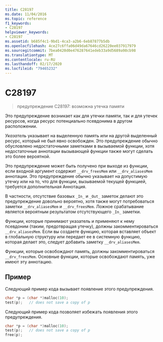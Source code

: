 ```yaml
---
title: C28197
ms.date: 11/04/2016
ms.topic: reference
f1_keywords:
- C28197
helpviewer_keywords:
- C28197
ms.assetid: b685f4c1-9bd1-4ca3-a2b6-6eb87877b5db
ms.openlocfilehash: 4ce27c6ffa06d49da67646cd26220ee037917979
ms.sourcegitcommit: 7bea0420d0e476287641edeb33a9d5689a98cb98
ms.translationtype: MT
ms.contentlocale: ru-RU
ms.lasthandoff: 02/17/2020
ms.locfileid: "79465232"
---
```

# <a name="c28197"></a>C28197

> предупреждение C28197: возможна утечка памяти

Это предупреждение возникает как для утечки памяти, так и для утечек ресурсов, когда ресурс потенциально псевдонима в другом расположении.

*Указатель* указывает на выделенную память или на другой выделенный ресурс, который не был явно освобожден. Это предупреждение обычно обусловлено недостаточными заметками в вызываемой функции, хотя недостаточные аннотации вызывающей функции также могут сделать это более вероятной.

Это предупреждение может быть получено при выходе из функции, если входной аргумент содержит `__drv_freesMem` или `__drv_aliasesMem` аннотации. Это предупреждение обычно указывает на допустимую утечку или на то, что для функции, вызываемой текущей функцией, требуется дополнительная Аннотация.

В частности, отсутствие базовых `_In_` и `_Out_` заметок делают это предупреждение довольно вероятно, хотя также могут потребоваться заметки `__drv_aliasesMem` и `__drv_freesMem`. Ложное срабатывание является вероятным результатом отсутствующего `_In_` заметки.

Функции, которые принимают указатель и применяют к нему псевдоним (таким, предотвращая утечку), должны закомментироваться `__drv_aliasesMem`. Если вы создаете функцию, которая вставляет объект в глобальную структуру или передает ее в системную функцию, которая делает это, следует добавить заметку `__drv_aliasesMem`.

Функции, которые освобождают память, должны закомментироваться `__drv_freesMem`. Основные функции, которые освобождают память, уже имеют эту аннотацию.

## <a name="example"></a>Пример

Следующий пример кода вызывает появление этого предупреждения.

```cpp
char *p = (char *)malloc(10);
test(p);   // does not save a copy of p
```

Следующий пример кода позволяет избежать появления этого предупреждения.

```cpp
char *p = (char *)malloc(10);
test(p);   // does not save a copy of p
free(p);
```
